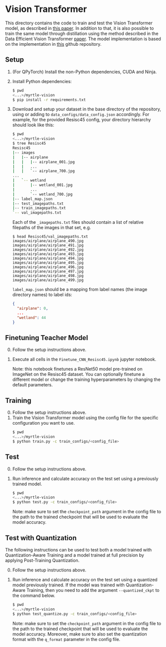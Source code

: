 # Vision Transformer

This directory contains the code to train and test the Vision Transformer model,
as described in [this paper](https://arxiv.org/pdf/2010.11929v1.pdf).
In addition to that, it is also possible to train the same model through
distillation using the method described in the Data Efficient Vision Transformer
[paper](https://arxiv.org/pdf/2012.12877v1.pdf).
The model implementation is based on the implementation in
[this](https://github.com/lucidrains/vit-pytorch) github repository.

## Setup
1. (For QPyTorch) Install the non-Python dependencies, CUDA and Ninja.
2. Install Python dependencies:
   ```bash
   $ pwd
   <...>/myrtle-vision
   $ pip install -r requirements.txt
   ```
3. Download and setup your dataset in the base directory of the repository,
   using or adding to `data_configs/data_config.json` accordingly. For example,
   for the provided Resisc45 config, your directory hierarchy should look like
   this:
   ```bash
   $ pwd
   <...>/myrtle-vision
   $ tree Resisc45
   Resisc45
   |-- images
   |   |-- airplane
   |   |   |-- airplane_001.jpg
   |   |   ...
   |   |   `-- airplane_700.jpg
   ...
   |   `-- wetland
   |       |-- wetland_001.jpg
   |       ...
   |       `-- wetland_700.jpg
   |-- label_map.json
   |-- test_imagepaths.txt
   |-- train_imagepaths.txt
   `-- val_imagepaths.txt
   ```

   Each of the `_imagepaths.txt` files should contain a list of relative
   filepaths of the images in that set, e.g.

   ```
   $ head Resisc45/val_imagepaths.txt
   images/airplane/airplane_490.jpg
   images/airplane/airplane_491.jpg
   images/airplane/airplane_492.jpg
   images/airplane/airplane_493.jpg
   images/airplane/airplane_494.jpg
   images/airplane/airplane_495.jpg
   images/airplane/airplane_496.jpg
   images/airplane/airplane_497.jpg
   images/airplane/airplane_498.jpg
   images/airplane/airplane_499.jpg
   ```

   `label_map.json` should be a mapping from label names (the image directory
   names) to label ids:
   ```json
   {
     "airplane": 0,
     ...
     "wetland": 44
   }
   ```

## Finetuning Teacher Model
0. Follow the setup instructions above.
1. Execute all cells in the `Finetune_CNN_Resisc45.ipynb` jupyter notebook.

   Note: this notebook finetunes a ResNet50 model pre-trained on ImageNet on
   the Resisc45 dataset. You can optionally finetune a different model or
   change the training hyperparameters by changing the default parameters.

## Training
0. Follow the setup instructions above.
1. Train the Vision Transformer model using the config file for the specific
   configuration you want to use.
   ```bash
   $ pwd
   <...>/myrtle-vision
   $ python train.py -c train_configs/<config_file>
   ```

## Test
0. Follow the setup instructions above.
1. Run inference and calculate accuracy on the test set using a previously
   trained model.
   ```bash
   $ pwd
   <...>/myrtle-vision
   $ python test.py -c train_configs/<config_file>
   ```

   Note: make sure to set the `checkpoint_path` argument in the config file to
   the path to the trained checkpoint that will be used to evaluate the model
   accuracy.

## Test with Quantization
The following instructions can be used to test both a model trained with
Quantization-Aware Training and a model trained at full precision by applying
Post-Training Quantization.

0. Follow the setup instructions above.
1. Run inference and calculate accuracy on the test set using a quantized model
   previously trained. If the model was trained with Quantization-Aware
   Training, then you need to add the argument `--quantized_ckpt` to the
   command below.
   ```bash
   $ pwd
   <...>/myrtle-vision
   $ python test_quantize.py -c train_configs/<config_file>
   ```

   Note: make sure to set the `checkpoint_path` argument in the config file to
   the path to the trained checkpoint that will be used to evaluate the model
   accuracy. Moreover, make sure to also set the quantization format with the
   `q_format` parameter in the config file.
